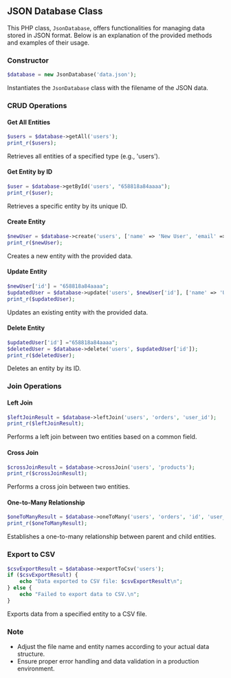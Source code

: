 ## JSON Database Class

This PHP class, `JsonDatabase`, offers functionalities for managing data stored in JSON format. Below is an explanation of the provided methods and examples of their usage.

### Constructor

```php
$database = new JsonDatabase('data.json');
```

Instantiates the `JsonDatabase` class with the filename of the JSON data.

### CRUD Operations

#### Get All Entities

```php
$users = $database->getAll('users');
print_r($users);
```

Retrieves all entities of a specified type (e.g., 'users').

#### Get Entity by ID

```php
$user = $database->getById('users', "658818a84aaaa");
print_r($user);
```

Retrieves a specific entity by its unique ID.

#### Create Entity

```php
$newUser = $database->create('users', ['name' => 'New User', 'email' => 'newuser@example.com']);
print_r($newUser);
```

Creates a new entity with the provided data.

#### Update Entity

```php
$newUser['id'] = "658818a84aaaa";
$updatedUser = $database->update('users', $newUser['id'], ['name' => 'Updated User']);
print_r($updatedUser);
```

Updates an existing entity with the provided data.

#### Delete Entity

```php
$updatedUser['id'] ="658818a84aaaa";
$deletedUser = $database->delete('users', $updatedUser['id']);
print_r($deletedUser);
```

Deletes an entity by its ID.

### Join Operations

#### Left Join

```php
$leftJoinResult = $database->leftJoin('users', 'orders', 'user_id');
print_r($leftJoinResult);
```

Performs a left join between two entities based on a common field.

#### Cross Join

```php
$crossJoinResult = $database->crossJoin('users', 'products');
print_r($crossJoinResult);
```

Performs a cross join between two entities.

#### One-to-Many Relationship

```php
$oneToManyResult = $database->oneToMany('users', 'orders', 'id', 'user_id');
print_r($oneToManyResult);
```

Establishes a one-to-many relationship between parent and child entities.

### Export to CSV

```php
$csvExportResult = $database->exportToCsv('users');
if ($csvExportResult) {
    echo "Data exported to CSV file: $csvExportResult\n";
} else {
    echo "Failed to export data to CSV.\n";
}
```

Exports data from a specified entity to a CSV file.

### Note

- Adjust the file name and entity names according to your actual data structure.
- Ensure proper error handling and data validation in a production environment.
